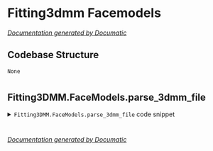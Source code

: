 # Fitting3dmm Facemodels

[_Documentation generated by Documatic_](https://www.documatic.com)

<!---Documatic-section-Codebase Structure-start--->
## Codebase Structure

<!---Documatic-block-system_architecture-start--->
```mermaid
None
```
<!---Documatic-block-system_architecture-end--->

# #
<!---Documatic-section-Codebase Structure-end--->

<!---Documatic-section-Fitting3DMM.FaceModels.parse_3dmm_file-start--->
## Fitting3DMM.FaceModels.parse_3dmm_file

<!---Documatic-section-parse_3dmm_file-start--->
<!---Documatic-block-Fitting3DMM.FaceModels.parse_3dmm_file-start--->
<details>
	<summary><code>Fitting3DMM.FaceModels.parse_3dmm_file</code> code snippet</summary>

```python
def parse_3dmm_file():
    with open('ConfigModels/nl3dmm_dict.pkl', 'rb') as f:
        temp_dict = pkl.load(f)
    mu = temp_dict['mu']
    b = temp_dict['b']
    sig_id = temp_dict['sig_id']
    sig_exp = temp_dict['sig_exp']
    mu_tex = temp_dict['mu_tex']
    b_tex = temp_dict['b_tex']
    sig_tex = temp_dict['sig_tex']
    return (mu, b, sig_id, sig_exp, mu_tex, b_tex, sig_tex)
```
</details>
<!---Documatic-block-Fitting3DMM.FaceModels.parse_3dmm_file-end--->
<!---Documatic-section-parse_3dmm_file-end--->

# #
<!---Documatic-section-Fitting3DMM.FaceModels.parse_3dmm_file-end--->

[_Documentation generated by Documatic_](https://www.documatic.com)